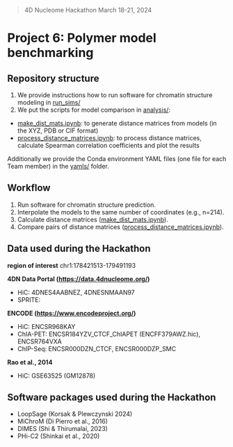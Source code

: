 > 4D Nucleome Hackathon March 18-21, 2024
# Project 6: Polymer model benchmarking

## Repository structure

1. We provide instructions how to run software for chromatin structure modeling in [run_sims/](https://github.com/SFGLab/Polymer_model_benchmark/tree/main/run_sims)
2. We put the scripts for model comparison in [analysis/](https://github.com/SFGLab/Polymer_model_benchmark/tree/main/analysis):

- [make_dist_mats.ipynb](https://github.com/SFGLab/Polymer_model_benchmark/blob/main/analysis/make_dist_mats.ipynb): to generate distance matrices from models (in the XYZ, PDB or CIF format)
- [process_distance_matrices.ipynb](https://github.com/SFGLab/Polymer_model_benchmark/blob/main/analysis/process_distance_matrices.ipynb): to process distance matrices, calculate Spearman correlation coefficients and plot the results

Additionally we provide the Conda environment YAML files (one file for each Team member) in the [yamls/](https://github.com/SFGLab/Polymer_model_benchmark/tree/main/yamls) folder.

## Workflow

1. Run software for chromatin structure prediction.
2. Interpolate the models to the same number of coordinates (e.g., n=214).
3. Calculate distance matrices ([make_dist_mats.ipynb](https://github.com/SFGLab/Polymer_model_benchmark/blob/main/analysis/make_dist_mats.ipynb)).
4. Compare pairs of distance matrices ([process_distance_matrices.ipynb](https://github.com/SFGLab/Polymer_model_benchmark/blob/main/analysis/process_distance_matrices.ipynb)).

## Data used during the Hackathon

**region of interest** chr1:178421513-179491193

**4DN Data Portal (https://data.4dnucleome.org/)**
- HiC: 4DNES4AABNEZ, 4DNESNMAAN97
- SPRITE:

**ENCODE (https://www.encodeproject.org/)**
- HiC: ENCSR968KAY
- ChIA-PET: ENCSR184YZV_CTCF_ChIAPET (ENCFF379AWZ.hic), ENCSR764VXA
- ChIP-Seq: ENCSR000DZN_CTCF, ENCSR000DZP_SMC

**Rao et al., 2014**
- HiC: GSE63525 (GM12878)

## Software packages used during the Hackathon
- LoopSage (Korsak & Plewczynski 2024)
- MiChroM (Di Pierro et al., 2016)
- DIMES (Shi & Thirumalai, 2023)
- PHi-C2 (Shinkai et al., 2020)
